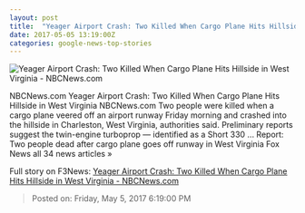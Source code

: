 ```yaml
---
layout: post
title:  "Yeager Airport Crash: Two Killed When Cargo Plane Hits Hillside in West Virginia - NBCNews.com"
date: 2017-05-05 13:19:00Z
categories: google-news-top-stories
---
```


![Yeager Airport Crash: Two Killed When Cargo Plane Hits Hillside in West Virginia - NBCNews.com](https://media3.s-nbcnews.com/j/newscms/2017_18/1989336/170504-planecrashyeager11-834a-rs_2b22fe2099eaec3da66035357157d7c4.nbcnews-fp-1200-800.jpg)

NBCNews.com Yeager Airport Crash: Two Killed When Cargo Plane Hits Hillside in West Virginia NBCNews.com Two people were killed when a cargo plane veered off an airport runway Friday morning and crashed into the hillside in Charleston, West Virginia, authorities said. Preliminary reports suggest the twin-engine turboprop — identified as a Short 330 ... Report: Two people dead after cargo plane goes off runway in West Virginia Fox News all 34 news articles »


Full story on F3News: [Yeager Airport Crash: Two Killed When Cargo Plane Hits Hillside in West Virginia - NBCNews.com](http://www.f3nws.com/n/XavKZC)

> Posted on: Friday, May 5, 2017 6:19:00 PM
